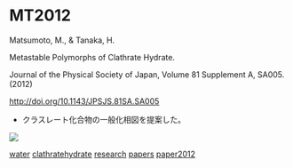 # MT2012

Matsumoto, M., & Tanaka, H.

Metastable Polymorphs of Clathrate Hydrate.

Journal of the Physical Society of Japan, Volume 81 Supplement A, SA005. (2012)

http://doi.org/10.1143/JPSJS.81SA.SA005


* クラスレート化合物の一般化相図を提案した。

![](https://i.gyazo.com/75503faa683136be2d1e65adf0e3c444.jpg)





[water](water.md) [clathratehydrate](clathratehydrate.md) [research](research.md) [papers](papers.md) [paper2012](paper2012.md) 
